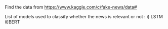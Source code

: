 Find the data from  https://www.kaggle.com/c/fake-news/data#

List of models used to classify whether the news is relevant or not :
 i) LSTM
 ii)BERT 
